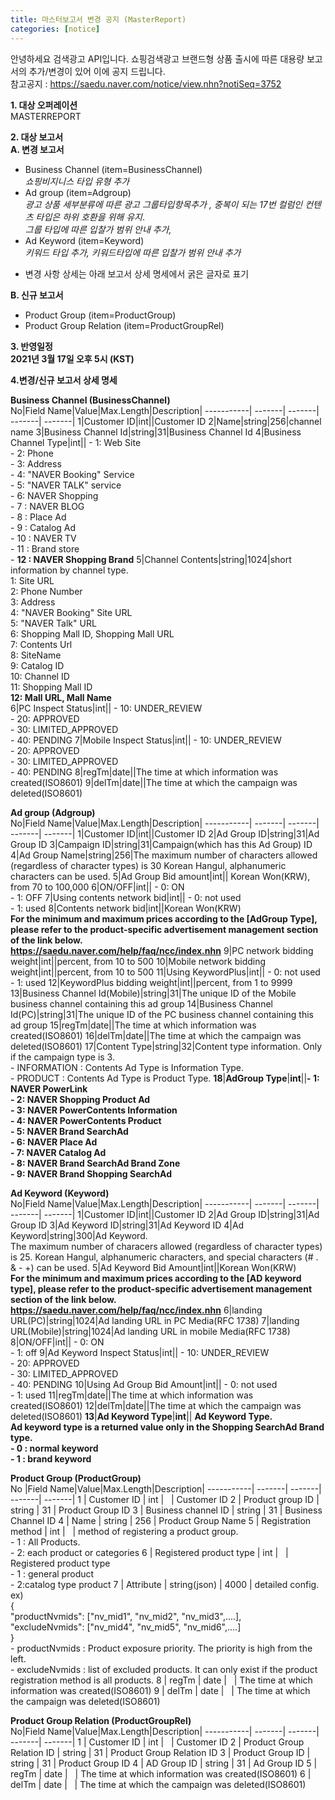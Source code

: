 ```yaml
---
title: 마스터보고서 변경 공지 (MasterReport)
categories: [notice]
---
```

안녕하세요 검색광고 API입니다. 쇼핑검색광고 브랜드형 상품 출시에 따른 대용량 보고서의 추가/변경이 있어
이에 공지 드립니다.<br/>
참고공지 : https://saedu.naver.com/notice/view.nhn?notiSeq=3752 <br/>

**1. 대상 오퍼레이션** <br/>
MASTERREPORT<br/>

**2. 대상 보고서** <br/>
**A. 변경 보고서** <br/>
- Business Channel (item=BusinessChannel) <br/>
    *쇼핑비지니스 타입 유형 추가<br/>*
- Ad group (item=Adgroup) <br/>
   *광고 상품 세부분류에 따른 광고 그룹타입항목추가 , 중복이 되는 17번 컬럼인 컨텐츠 타입은 하위 호환을 위해 유지*.<br/>
   *그룹 타입에 따른 입찰가 범위 안내 추가,* <br/>
- Ad Keyword (item=Keyword)<br/>
    *키워드 타입 추가, 키워드타입에 따른 입찰가 범위 안내 추가*<br/>
* 변경 사항 상세는 아래 보고서 상세 명세에서 굵은 글자로 표기<br/>

**B. 신규 보고서** <br/>
- Product Group (item=ProductGroup)<br/>
- Product Group Relation (item=ProductGroupRel)<br/>

**3. 반영일정** <br/>
**2021년 3월 17일 오후 5시 (KST)**<br/>

**4.변경/신규 보고서 상세 명세**<br/>

**Business Channel (BusinessChannel)**<br/>
No|Field Name|Value|Max.Length|Description|
-----------| -------| -------| -------| -------|
1|Customer ID|int||Customer ID
2|Name|string|256|channel name
3|Business Channel Id|string|31|Business Channel Id
4|Business Channel Type|int|| - 1: Web Site<br/> - 2: Phone<br/> - 3: Address<br/> - 4: "NAVER Booking" Service<br/> - 5: "NAVER TALK" service<br/> - 6: NAVER Shopping<br/> - 7 : NAVER BLOG<br/> - 8 : Place Ad<br/> - 9 : Catalog Ad<br/> - 10 : NAVER TV<br/> - 11 : Brand store<br/> - **12 : NAVER Shopping Brand**
5|Channel Contents|string|1024|short information by channel type.<br/>	1: Site URL<br/>	2: Phone Number<br/>	3: Address<br/>	4: "NAVER Booking" Site URL<br/>	5: "NAVER Talk" URL<br/>	6: Shopping Mall ID, Shopping Mall URL<br/>	7: Contents Url<br/>8: SiteName<br/>9: Catalog ID<br/>10: Channel ID<br/> 11: Shopping Mall ID<br/>**12: Mall URL, Mall Name**<br/>
6|PC Inspect Status|int|| - 10: UNDER_REVIEW<br/> - 20: APPROVED<br/> - 30: LIMITED_APPROVED<br/> - 40: PENDING
7|Mobile Inspect Status|int|| - 10: UNDER_REVIEW<br/> - 20: APPROVED<br/> - 30: LIMITED_APPROVED<br/> - 40: PENDING
8|regTm|date||The time at which information was created(ISO8601)
9|delTm|date||The time at which the campaign was deleted(ISO8601)

**Ad group (Adgroup)**<br/>
No|Field Name|Value|Max.Length|Description|
-----------| -------| -------| -------| -------|
1|Customer ID|int||Customer ID
2|Ad Group ID|string|31|Ad Group ID
3|Campaign ID|string|31|Campaign(which has this Ad Group) ID 
4|Ad Group Name|string|256|The maximum number of characters allowed (regardless of character types) is 30 Korean Hangul, alphanumeric characters can be used.
5|Ad Group Bid amount|int|| Korean Won(KRW), from 70 to 100,000
6|ON/OFF|int|| - 0: ON<br/> - 1: OFF
7|Using contents network bid|int|| - 0: not used <br/> - 1: used
8|Contents network bid|int||Korean Won(KRW) <br/>**For the minimum and maximum prices according to the [AdGroup Type], please refer to the product-specific advertisement management section of the link below.</br>https://saedu.naver.com/help/faq/ncc/index.nhn**
9|PC network bidding weight|int||percent, from 10 to 500
10|Mobile network bidding weight|int||percent, from 10 to 500
11|Using KeywordPlus|int|| - 0: not used <br/> - 1: used
12|KeywordPlus bidding weight|int||percent, from 1 to 9999
13|Business Channel Id(Mobile)|string|31|The unique ID of the Mobile business channel containing this ad group 
14|Business Channel Id(PC)|string|31|The unique ID of the PC business channel containing this ad group
15|regTm|date||The time at which information was created(ISO8601)
16|delTm|date||The time at which the campaign was deleted(ISO8601)
17|Content Type|string|32|Content type information. Only if the campaign type is 3.<br/>- INFORMATION : Contents  Ad Type is Information Type.<br/>- PRODUCT : Contents Ad Type is Product Type.
**18**|**AdGroup Type**|**int**||**- 1: NAVER PowerLink<br/>- 2: NAVER Shopping Product Ad<br/>- 3: NAVER PowerContents Information<br/>- 4: NAVER PowerContents Product<br/>- 5: NAVER Brand SearchAd<br/>- 6: NAVER Place Ad<br/>- 7: NAVER Catalog Ad<br/>- 8: NAVER Brand SearchAd Brand Zone<br/>- 9: NAVER Brand Shopping SearchAd**

**Ad Keyword (Keyword)**<br/>
No|Field Name|Value|Max.Length|Description|
-----------| -------| -------| -------| -------|
1|Customer ID|int||Customer ID
2|Ad Group ID|string|31|Ad Group ID
3|Ad Keyword ID|string|31|Ad Keyword ID
4|Ad Keyword|string|300|Ad Keyword.<br/>The maximum number of characers allowed (regardless of character types) is 25. Korean Hangul, alphanumeric characters, and special characters (# . & - +) can be used.
5|Ad Keyword Bid Amount|int||Korean Won(KRW)<br/>**For the minimum and maximum prices according to the [AD keyword type], please refer to the product-specific advertisement management section of the link below.</br>https://saedu.naver.com/help/faq/ncc/index.nhn**
6|landing URL(PC)|string|1024|Ad landing URL in PC Media(RFC 1738)
7|landing URL(Mobile)|string|1024|Ad landing URL in mobile Media(RFC 1738)
8|ON/OFF|int|| - 0: ON<br/> - 1: off 
9|Ad Keyword Inspect Status|int|| - 10: UNDER_REVIEW<br/> - 20: APPROVED<br/> - 30: LIMITED_APPROVED<br/> - 40: PENDING
10|Using Ad Group Bid Amount|int|| - 0: not used <br/> - 1: used
11|regTm|date||The time at which information was created(ISO8601)
12|delTm|date||The time at which the campaign was deleted(ISO8601)
**13**|**Ad Keyword Type**|**int**|| **Ad Keyword Type.<br/>Ad keyword type is a returned value only in the Shopping SearchAd Brand type.<br/>- 0 : normal keyword<br/>- 1 : brand keyword**

**Product Group (ProductGroup)**<br/>
No |Field Name|Value|Max.Length|Description|
-----------| -------| -------| -------| -------|
1 | Customer ID | int |   | Customer ID
2 | Product group ID | string | 31 | Product Group ID
3 | Business channel ID | string | 31 | Business Channel ID
4 | Name | string | 256 | Product Group Name
5 | Registration method | int |   | method of registering a product group.<br/>- 1 : All Products.<br/>- 2: each product or categories
6 | Registered product   type | int |   | Registered product type<br/>- 1 : general product<br/>- 2:catalog type product
7 | Attribute | string(json) | 4000 | detailed config.<br/>ex)<br/>{<br/>"productNvmids":   ["nv_mid1", "nv_mid2", "nv_mid3",....],<br/>"excludeNvmids":   ["nv_mid4", "nv_mid5", "nv_mid6",....]<br/>}<br/> - productNvmids : Product exposure priority. The priority is high from the left.<br/> - excludeNvmids : list of excluded products. It can only exist if the product registration method is all products.
8 | regTm | date |   | The time at which information was created(ISO8601)
9 | delTm | date |   | The time at which the campaign was deleted(ISO8601)

**Product Group Relation (ProductGroupRel)**<br/>
No|Field Name|Value|Max.Length|Description|
-----------| -------| -------| -------| -------|
1 | Customer ID | int |   | Customer ID
2 | Product Group Relation ID | string | 31 | Product Group Relation ID
3 | Product Group ID | string | 31 | Product Group ID
4 | AD Group ID | string | 31 | Ad Group ID
5 | regTm | date |   | The time at which information was created(ISO8601)
6 | delTm | date |   | The time at which the campaign was deleted(ISO8601)


